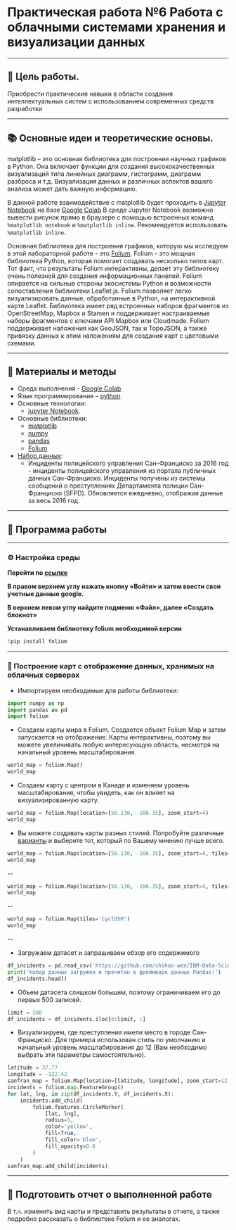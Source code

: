 # Практическая работа №6 Работа с облачными системами хранения и визуализации данных

---

## 🎯 Цель работы.

Приобрести практические навыки в области создания интеллектуальных систем с использованием современных средств разработки

---

## 📚 Основные идеи и теоретические основы.

matplotlib – это основная библиотека для построения научных графиков в Python. 
Она включает функции для создания высококачественных визуализаций типа линейных диаграмм, гистограмм, диаграмм разброса и т.д. 
Визуализация данных и различных аспектов вашего анализа может дать важную информацию. 

В данной работе взаимодействие с matplotlib будет проходить в [Jupyter Notebook](Pr_3.md) на базе [Google Colab](https://colab.research.google.com/notebooks/intro.ipynb)
В среде Jupyter Notebook  возможно вывести рисунок прямо в браузере с помощью встроенных команд ```%matplotlib notebook``` и ```%matplotlib inline```.
Рекомендуется использовать ```%matplotlib inline```.

Основная библиотека для построения графиков, которую мы исследуем в этой лабораторной работе - это [Folium](https://python-visualization.github.io/folium/latest/).
Folium - это мощная библиотека Python, которая помогает создавать несколько типов карт. 
Тот факт, что результаты Folium интерактивны, делает эту библиотеку очень полезной для создания информационных панелей. 
Folium опирается на сильные стороны экосистемы Python и возможности сопоставления библиотеки Leaflet.js. 
Folium позволяет легко визуализировать данные, обработанные в Python, на интерактивной карте Leaflet. 
Библиотека имеет ряд встроенных наборов фрагментов из OpenStreetMap, Mapbox и Stamen и поддерживает настраиваемые наборы фрагментов с ключами API Mapbox или Cloudmade. 
Folium поддерживает наложения как GeoJSON, так и TopoJSON, а также привязку данных к этим наложениям для создания карт с цветовыми схемами.

---

## 📁 Материалы и методы

- Среда выполнения - [Google Colab](https://github.com/deepmipt/dlschl/wiki/Инструкция-по-работе-с-Google-Colab)
- Язык программирования – [python](https://www.python.org/).
- Основные технологии:
  -  [jupyter Notebook](https://jupyter.org/).
- Основные библиотеки:
  - [matplotlib](https://matplotlib.org/)
  - [numpy](https://numpy.org/)
  - [pandas](https://pandas.pydata.org/)
  - [Folium](https://python-visualization.github.io/folium/latest/)
- [Набор данных]('https://github.com/shihao-wen/IBM-Data-Science-Professional-Certificate/blob/master/6.%20Data%20Visualization/Final%20Assignment/Police_Department_Incidents_-_Previous_Year__2016_.csv?raw=true):
  - Инциденты полицейского управления Сан-Франциско за 2016 год - инциденты полицейского управления из портала публичных данных Сан-Франциско. Инциденты получены из системы сообщений о преступлениях Департамента полиции Сан-Франциско (SFPD). Обновляется ежедневно, отображая данные за весь 2016 год.  
 
---

## 🧪 Программа работы 

---

### ⚙️ Настройка среды  

**Перейти по [ссылке](https://colab.research.google.com/notebooks/intro.ipynb)**

**В правом верхнем углу нажать кнопку «Войти» и затем ввести свои учетные данные google.**

**В верхнем левом углу найдите подменю «Файл», далее «Создать блокнот»**

**Устанавливаем библиотеку folium необходимой версии**
```python
!pip install folium
```

---


### 📌 Построение карт с отображение данных, хранимых на облачных серверах

  - Импортируем необходимые для работы библиотеки:
  ```python
  import numpy as np 
  import pandas as pd
  import folium
  ```
  - Создаем карты мира в Folium. Создаетcя объект Folium Map и затем запускается на отображение. Карты интерактивны, поэтому вы можете увеличивать любую интересующую область, несмотря на начальный уровень масштабирования.
  ```python
  world_map = folium.Map()
  world_map
  ```
  - Создаем карту с центром в Канаде и изменяем уровень масштабирования, чтобы увидеть, как он влияет на визуализированную карту.
  ```python
  world_map = folium.Map(location=[56.130, -106.35], zoom_start=4)
  world_map
  ```
  - Вы можете создавать карты разных стилей. Попробуйте различные [варианты](https://leaflet-extras.github.io/leaflet-providers/preview/) и выберите тот, который по Вашему мнению лучше всего.
  ```python
  world_map = folium.Map(location=[56.130, -106.35], zoom_start=4, tiles='OpenTopoMap')
  world_map
  ```
--
  ```python
  world_map = folium.Map(location=[56.130, -106.35], zoom_start=4, tiles='OPNVKarte')
  world_map
  ```
--
  ```python
  world_map = folium.Map(tiles='CyclOSM')
  world_map
  ```
-- 
  - Загружаем датасет и запрашиваем обзор его содержимого
  ```python
  df_incidents = pd.read_csv('https://github.com/shihao-wen/IBM-Data-Science-Professional-Certificate/blob/master/6.%20Data%20Visualization/Final%20Assignment/Police_Department_Incidents_-_Previous_Year__2016_.csv?raw=true')
  print('Набор данных загружен и прочитан в фреймворк данных Pandas!')
  df_incidents.head()
  ```
  - Объем датасета слишком большим, поэтому ограничиваем его до первых 500 записей.
  ```python
  limit = 500
  df_incidents = df_incidents.iloc[0:limit, :]
  ```
  - Визуализируем, где преступления имели место в городе Сан-Франциско.
Для примера использован стиль по умолчанию и начальный уровень масштабирования до 12 (Вам необходимо выбрать эти параметры самостоятельно).
  ```python
  latitude = 37.77
  longitude = -122.42
  sanfran_map = folium.Map(location=[latitude, longitude], zoom_start=12)  
  incidents = folium.map.FeatureGroup()
  for lat, lng, in zip(df_incidents.Y, df_incidents.X):
      incidents.add_child(
          folium.features.CircleMarker(
              [lat, lng],
              radius=5,
              color='yellow',
              fill=True,
              fill_color='blue',
              fill_opacity=0.6
          )
      )
  sanfran_map.add_child(incidents)
  ```
---

## 📌 Подготовить отчет о выполненной работе
В т.ч. изменить вид карты и представить результаты в отчете, а также подробно рассказать о библиотеке Folium и ее аналогах.
